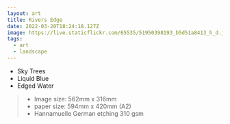 ```yaml
---
layout: art
title: Rivers Edge
date: 2022-03-20T18:24:18.127Z
image: https://live.staticflickr.com/65535/51950398193_b5d51a8413_h_d.jpg
tags:
  - art
  - landscape
---
```

* Sky Trees
* Liquid Blue
* Edged Water

> - Image size: 562mm x 316mm
> - paper size: 594mm x 420mm (A2)
> - Hannamuelle German etching 310 gsm